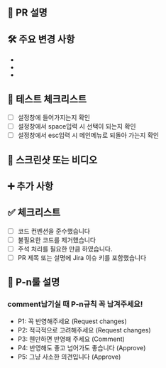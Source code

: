 ## 📝 PR 설명
<!-- 이 PR의 목적과 전반적인 변경 사항을 간단히 설명해주세요 -->

## 🛠 주요 변경 사항
<!-- 구체적인 변경 내용을 bullet point로 나열해주세요 -->
- 
- 
-

## 🧪 테스트 체크리스트
<!-- 테스트 방법 및 결과를 설명해주세요 -->
- [ ] 설정창에 들어가지는지 확인
- [ ] 설정창에서 space입력 시 선택이 되는지 확인
- [ ] 설정창에서 esc입력 시 메인메뉴로 되돌아 가는지 확인

## 📸 스크린샷 또는 비디오
<!-- UI 변경사항이 있는 경우 스크린샷이나 GIF를 첨부해주세요 -->

## ➕ 추가 사항
<!-- PR관련 추가적으로 공지할 내용이나 코드 리뷰 요구사항을 적어주세요 ex) 메서드 XXX의 이름을 더 잘 짓고 싶은데 혹시 좋은 명칭이 있을까요? -->

## ✅ 체크리스트
- [ ] 코드 컨벤션을 준수했습니다
- [ ] 불필요한 코드를 제거했습니다
- [ ] 주석 처리를 필요한 만큼 하였습니다.
- [ ] PR 제목 또는 설명에 Jira 이슈 키를 포함했습니다

## 📑 P-n룰 설명
### comment남기실 때 P-n규칙 꼭 남겨주세요!
- P1: 꼭 반영해주세요 (Request changes)
- P2: 적극적으로 고려해주세요 (Request changes)
- P3: 웬만하면 반영해 주세요 (Comment)
- P4: 반영해도 좋고 넘어가도 좋습니다 (Approve)
- P5: 그냥 사소한 의견입니다 (Approve)
